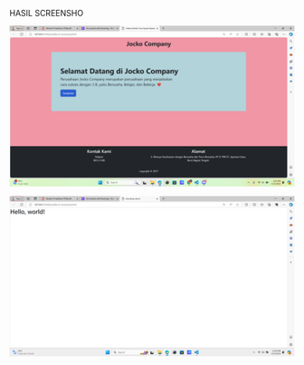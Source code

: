 HASIL SCREENSHO

![alt text](https://github.com/BriliyanLuthfiTriandri/Tugas8_20220140094_BriliyanLuthfiTriandri/blob/main/hasil%20run.png?raw=true)

![alt text](https://github.com/BriliyanLuthfiTriandri/Tugas8_20220140094_BriliyanLuthfiTriandri/blob/main/hello%20world.png?raw=true)
